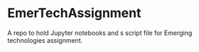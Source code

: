 # EmerTechAssignment

A repo to hold Jupyter notebooks and s script file for Emerging technologies assignment.
